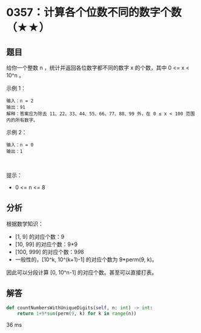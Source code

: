 # 0357：计算各个位数不同的数字个数（★★）


## 题目

给你一个整数 n ，统计并返回各位数字都不同的数字 x 的个数，其中 0 <= x < 10^n 。
 

示例 1：

	输入：n = 2
	输出：91
	解释：答案应为除去 11、22、33、44、55、66、77、88、99 外，在 0 ≤ x < 100 范围内的所有数字。 

示例 2：

	输入：n = 0
	输出：1
 

提示：
- 0 <= n <= 8



## 分析

根据数学知识：
- [1, 9] 的对应个数：9
- [10, 99] 的对应个数：9*9
- [100, 999] 的对应个数：9*9*8
- 一般性的，[10^k, 10^(k+1)-1] 的对应个数为 9*perm(9, k)。

因此可以分段计算 [0, 10^n-1] 的对应个数。甚至可以直接打表。

## 解答

```python
def countNumbersWithUniqueDigits(self, n: int) -> int:
    return 1+9*sum(perm(9, k) for k in range(n))
```
36 ms


